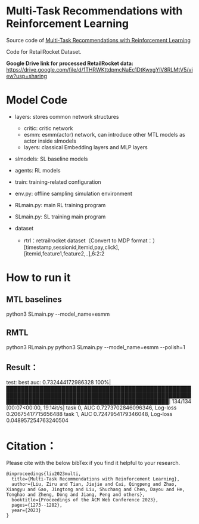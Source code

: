 # Multi-Task Recommendations with Reinforcement Learning
Source code of [Multi-Task Recommendations with Reinforcement Learning](https://dl.acm.org/doi/10.1145/3543507.3583467)

Code for RetailRocket Dataset.

**Google Drive link for processed RetailRocket data:** https://drive.google.com/file/d/1THRWKttdpmcNaEc1DtKwxgYlV8RLMtV5/view?usp=sharing


# Model Code
+ layers: stores common network structures
  + critic: critic network
  + esmm: esmm(actor) network, can introduce other MTL models as actor inside slmodels
  + layers: classical Embedding layers and MLP layers
+ slmodels: SL baseline models
+ agents: RL models
+ train: training-related configuration
+ env.py: offline sampling simulation environment
+ RLmain.py: main RL training program
+ SLmain.py: SL training main program


+ dataset
  + rtrl：retrailrocket dataset（Convert to MDP format：）[timestamp,sessionid,itemid,pay,click], [itemid,feature1,feature2,..],6:2:2

# How to run it
## MTL baselines
python3 SLmain.py --model_name=esmm

## RMTL
python3 RLmain.py
python3 SLmain.py --model_name=esmm --polish=1

## Result：

test: best auc: 0.732444172986328
100%|████████████████████████████████████████████████████████████████████████████████████████████████████████████████████████████████████████████████| 134/134 [00:07<00:00, 19.14it/s]
task 0, AUC 0.7273702846096346, Log-loss 0.20675417715656488
task 1, AUC 0.7247954179346048, Log-loss 0.048957254763240504
   
# Citation：
Please cite with the below bibTex if you find it helpful to your research.

```
@inproceedings{liu2023multi,
  title={Multi-Task Recommendations with Reinforcement Learning},
  author={Liu, Ziru and Tian, Jiejie and Cai, Qingpeng and Zhao, Xiangyu and Gao, Jingtong and Liu, Shuchang and Chen, Dayou and He, Tonghao and Zheng, Dong and Jiang, Peng and others},
  booktitle={Proceedings of the ACM Web Conference 2023},
  pages={1273--1282},
  year={2023}
}
```

